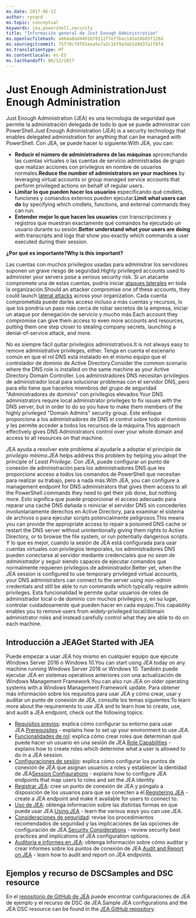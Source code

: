 ```yaml
---
ms.date: 2017-06-12
author: rpsqrd
ms.topic: conceptual
keywords: jea,powershell,security
title: "Información general de Just Enough Administration"
ms.openlocfilehash: a664a8ad44916f8112f7ef7bac145a54b83f126d
ms.sourcegitcommit: 75f70c7df01eea5e7a2c16f9a3ab1dd437a1f8fd
ms.translationtype: HT
ms.contentlocale: es-ES
ms.lasthandoff: 06/12/2017
---
```

# <a name="just-enough-administration"></a><span data-ttu-id="1f5d5-103">Just Enough Administration</span><span class="sxs-lookup"><span data-stu-id="1f5d5-103">Just Enough Administration</span></span>

<span data-ttu-id="1f5d5-104">Just Enough Administration (JEA) es una tecnología de seguridad que permite la administración delegada de todo lo que se puede administrar con PowerShell.</span><span class="sxs-lookup"><span data-stu-id="1f5d5-104">Just Enough Administration (JEA) is a security technology that enables delegated administration for anything that can be managed with PowerShell.</span></span>
<span data-ttu-id="1f5d5-105">Con JEA, se puede hacer lo siguiente:</span><span class="sxs-lookup"><span data-stu-id="1f5d5-105">With JEA, you can:</span></span>

- <span data-ttu-id="1f5d5-106">**Reducir el número de administradores de las máquinas** aprovechando las cuentas virtuales o las cuentas de servicio administradas de grupo que realizan acciones con privilegios en nombre de usuarios normales.</span><span class="sxs-lookup"><span data-stu-id="1f5d5-106">**Reduce the number of administrators on your machines** by leveraging virtual accounts or group managed service accounts that perform privileged actions on behalf of regular users.</span></span>
- <span data-ttu-id="1f5d5-107">**Limitar lo que pueden hacer los usuarios** especificando qué cmdlets, funciones y comandos externos pueden ejecutar.</span><span class="sxs-lookup"><span data-stu-id="1f5d5-107">**Limit what users can do** by specifying which cmdlets, functions, and external commands they can run.</span></span>
- <span data-ttu-id="1f5d5-108">**Entender mejor lo que hacen los usuarios** con transcripciones y registros que muestran exactamente qué comandos ha ejecutado un usuario durante su sesión.</span><span class="sxs-lookup"><span data-stu-id="1f5d5-108">**Better understand what your users are doing** with transcripts and logs that show you exactly which commands a user executed during their session.</span></span>

<span data-ttu-id="1f5d5-109">**¿Por qué es importante?**</span><span class="sxs-lookup"><span data-stu-id="1f5d5-109">**Why is this important?**</span></span>

<span data-ttu-id="1f5d5-110">Las cuentas con muchos privilegios usadas para administrar los servidores suponen un grave riesgo de seguridad.</span><span class="sxs-lookup"><span data-stu-id="1f5d5-110">Highly privileged accounts used to administer your servers pose a serious security risk.</span></span>
<span data-ttu-id="1f5d5-111">Si un atacante compromete una de estas cuentas, podría iniciar [ataques laterales](http://aka.ms/pth) en toda la organización.</span><span class="sxs-lookup"><span data-stu-id="1f5d5-111">Should an attacker compromise one of these accounts, they could launch [lateral attacks](http://aka.ms/pth) across your organization.</span></span>
<span data-ttu-id="1f5d5-112">Cada cuenta comprometida puede darles acceso incluso a más cuentas y recursos, lo que los pondría un paso más cerca de robar secretos de la empresa, iniciar un ataque por denegación de servicio y mucho más.</span><span class="sxs-lookup"><span data-stu-id="1f5d5-112">Each account they compromise can give them access to even more accounts and resources, putting them one step closer to stealing company secrets, launching a denial-of-service attack, and more.</span></span>

<span data-ttu-id="1f5d5-113">No es siempre fácil quitar privilegios administrativos.</span><span class="sxs-lookup"><span data-stu-id="1f5d5-113">It is not always easy to remove administrative privileges, either.</span></span>
<span data-ttu-id="1f5d5-114">Tenga en cuenta el escenario común en que el rol DNS está instalado en el mismo equipo que el controlador de dominio de Active Directory.</span><span class="sxs-lookup"><span data-stu-id="1f5d5-114">Consider the common scenario where the DNS role is installed on the same machine as your Active Directory Domain Controller.</span></span>
<span data-ttu-id="1f5d5-115">Los administradores DNS necesitan privilegios de administrador local para solucionar problemas con el servidor DNS, pero para ello tiene que hacerlos miembros del grupo de seguridad "Administradores de dominio" con privilegios elevados.</span><span class="sxs-lookup"><span data-stu-id="1f5d5-115">Your DNS administrators require local administrator privileges to fix issues with the DNS server, but in order to do so you have to make them members of the highly privileged "Domain Admins" security group.</span></span>
<span data-ttu-id="1f5d5-116">Este enfoque proporciona a los administradores de DNS el control sobre todo el dominio y les permite acceder a todos los recursos de la máquina.</span><span class="sxs-lookup"><span data-stu-id="1f5d5-116">This approach effectively gives DNS Administrators control over your whole domain and access to all resources on that machine.</span></span>

<span data-ttu-id="1f5d5-117">JEA ayuda a resolver este problema al ayudarle a adoptar el principio de *privilegio mínimo*.</span><span class="sxs-lookup"><span data-stu-id="1f5d5-117">JEA helps address this problem by helping you adopt the principle of *Least Privilege*.</span></span>
<span data-ttu-id="1f5d5-118">Con JEA, puede configurar un punto de conexión de administración para los administradores DNS que les proporcione acceso a todos los comandos de PowerShell que necesitan para realizar su trabajo, pero a nada más.</span><span class="sxs-lookup"><span data-stu-id="1f5d5-118">With JEA, you can configure a management endpoint for DNS administrators that gives them access to all the PowerShell commands they need to get their job done, but nothing more.</span></span>
<span data-ttu-id="1f5d5-119">Esto significa que puede proporcionar el acceso adecuado para reparar una caché DNS dañada o reiniciar el servidor DNS sin concederles involuntariamente derechos en Active Directory, para examinar el sistema de archivos o para ejecutar scripts potencialmente peligrosos.</span><span class="sxs-lookup"><span data-stu-id="1f5d5-119">This means you can provide the appropriate access to repair a poisoned DNS cache or restart the DNS server without unintentionally giving them rights to Active Directory, or to browse the file system, or run potentially dangerous scripts.</span></span>
<span data-ttu-id="1f5d5-120">Y lo que es mejor, cuando la sesión de JEA está configurada para usar cuentas virtuales con privilegios temporales, los administradores DNS pueden conectarse al servidor mediante credenciales *que no sean de administrador* y seguir siendo capaces de ejecutar comandos que normalmente requieren privilegios de administrador.</span><span class="sxs-lookup"><span data-stu-id="1f5d5-120">Better yet, when the JEA session is configured to use temporary privileged virtual accounts, your DNS administrators can connect to the server using *non-admin* credentials and still be able to run commands which typically require admin privileges.</span></span>
<span data-ttu-id="1f5d5-121">Esta funcionalidad le permite quitar usuarios de roles de administrador local o de dominio con muchos privilegios y, en su lugar, controlar cuidadosamente qué pueden hacer en cada equipo.</span><span class="sxs-lookup"><span data-stu-id="1f5d5-121">This capability enables you to remove users from widely-privileged local/domain administrator roles and instead carefully control what they are able to do on each machine.</span></span>

## <a name="get-started-with-jea"></a><span data-ttu-id="1f5d5-122">Introducción a JEA</span><span class="sxs-lookup"><span data-stu-id="1f5d5-122">Get Started with JEA</span></span>

<span data-ttu-id="1f5d5-123">Puede empezar a usar JEA hoy mismo en cualquier equipo que ejecute Windows Server 2016 o Windows 10.</span><span class="sxs-lookup"><span data-stu-id="1f5d5-123">You can start using JEA today on any machine running Windows Server 2016 or Windows 10.</span></span>
<span data-ttu-id="1f5d5-124">También puede ejecutar JEA en sistemas operativos anteriores con una actualización de Windows Management Framework.</span><span class="sxs-lookup"><span data-stu-id="1f5d5-124">You can also run JEA on older operating systems with a Windows Management Framework update.</span></span>
<span data-ttu-id="1f5d5-125">Para obtener más información sobre los requisitos para usar JEA y cómo crear, usar y auditar un punto de conexión de JEA, consulte los temas siguientes:</span><span class="sxs-lookup"><span data-stu-id="1f5d5-125">To learn more about the requirements to use JEA and to learn how to create, use, and audit a JEA endpoint, check out the following topics:</span></span>

- <span data-ttu-id="1f5d5-126">[Requisitos previos](prerequisites.md): explica cómo configurar su entorno para usar JEA.</span><span class="sxs-lookup"><span data-stu-id="1f5d5-126">[Prerequisites](prerequisites.md) - explains how to set up your environment to use JEA.</span></span>
- <span data-ttu-id="1f5d5-127">[Funcionalidades de rol](role-capabilities.md): explica cómo crear roles que determinan qué puede hacer un usuario en una sesión de JEA.</span><span class="sxs-lookup"><span data-stu-id="1f5d5-127">[Role Capabilities](role-capabilities.md) - explains how to create roles which determine what a user is allowed to do in a JEA session.</span></span>
- <span data-ttu-id="1f5d5-128">[Configuraciones de sesión](session-configurations.md): explica cómo configurar los puntos de conexión de JEA que asignan usuarios a roles y establecer la identidad de JEA</span><span class="sxs-lookup"><span data-stu-id="1f5d5-128">[Session Configurations](session-configurations.md) - explains how to configure JEA endpoints that map users to roles and set the JEA identity</span></span>
- <span data-ttu-id="1f5d5-129">[Registrar JEA](register-jea.md): cree un punto de conexión de JEA y póngalo a disposición de los usuarios para que se conecten a él.</span><span class="sxs-lookup"><span data-stu-id="1f5d5-129">[Registering JEA](register-jea.md) - create a JEA endpoint and make it available for users to connect to.</span></span>
- <span data-ttu-id="1f5d5-130">[Uso de JEA](using-jea.md): obtenga información sobre las distintas formas en que puede usar JEA.</span><span class="sxs-lookup"><span data-stu-id="1f5d5-130">[Using JEA](using-jea.md) - learn the various ways you can use JEA.</span></span>
- <span data-ttu-id="1f5d5-131">[Consideraciones de seguridad](security-considerations.md): revise los procedimientos recomendados de seguridad y las implicaciones de las opciones de configuración de JEA.</span><span class="sxs-lookup"><span data-stu-id="1f5d5-131">[Security Considerations](security-considerations.md) - review security best practices and implications of JEA configuration options.</span></span>
- <span data-ttu-id="1f5d5-132">[Auditoría e informes en JEA](audit-and-report.md): obtenga información sobre cómo auditar y crear informes sobre los puntos de conexión de JEA.</span><span class="sxs-lookup"><span data-stu-id="1f5d5-132">[Audit and Report on JEA](audit-and-report.md) - learn how to audit and report on JEA endpoints.</span></span>

## <a name="samples-and-dsc-resource"></a><span data-ttu-id="1f5d5-133">Ejemplos y recurso de DSC</span><span class="sxs-lookup"><span data-stu-id="1f5d5-133">Samples and DSC resource</span></span>

<span data-ttu-id="1f5d5-134">En el [repositorio de GitHub de JEA](https://github.com/PowerShell/JEA) puede encontrar configuraciones de JEA de ejemplo y el recurso de DSC de JEA.</span><span class="sxs-lookup"><span data-stu-id="1f5d5-134">Sample JEA configurations and the JEA DSC resource can be found in the [JEA GitHub repository](https://github.com/PowerShell/JEA).</span></span>


